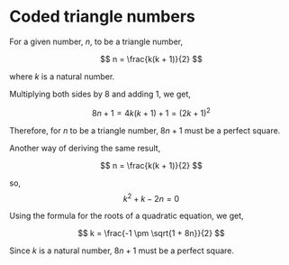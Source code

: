 # Coded triangle numbers
For a given number, $n$, to be a triangle number,

$$
n = \frac{k(k + 1)}{2}
$$

where $k$ is a natural number.

Multiplying both sides by 8 and adding 1, we get,

$$
8n + 1 = 4k(k + 1) + 1 = (2k + 1)^2
$$

Therefore, for $n$ to be a triangle number, $8n + 1$ must be a perfect square.

Another way of deriving the same result,

$$
n = \frac{k(k + 1)}{2}
$$

so,
$$
k^2 + k - 2n = 0
$$

Using the formula for the roots of a quadratic equation, we get,

$$
k = \frac{-1 \pm \sqrt{1 + 8n}}{2}
$$

Since $k$ is a natural number, $8n + 1$ must be a perfect square.
